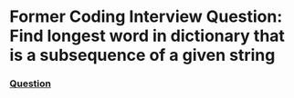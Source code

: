 <h1> Former Coding Interview Question: Find longest word in dictionary that is a subsequence of a given string </h1>

<h3><a href = "https://techdevguide.withgoogle.com/paths/foundational/find-longest-word-in-dictionary-that-subsequence-of-given-string#!"> Question </a></h3>

